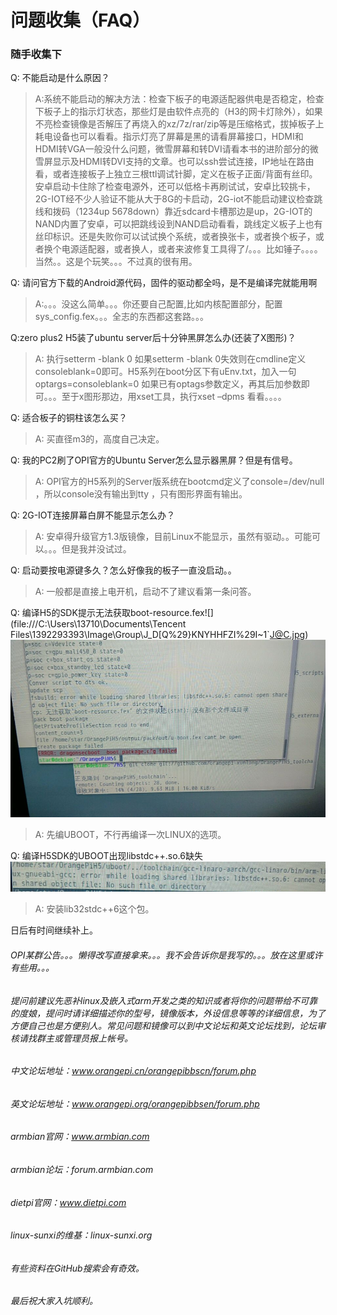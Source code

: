 # 问题收集（FAQ）

### 随手收集下

Q: 不能启动是什么原因？

> A:系统不能启动的解决方法：检查下板子的电源适配器供电是否稳定，检查下板子上的指示灯状态，那些灯是由软件点亮的（H3的网卡灯除外），如果不亮检查镜像是否解压了再烧入的xz/7z/rar/zip等是压缩格式，拔掉板子上耗电设备也可以看看。指示灯亮了屏幕是黑的请看屏幕接口，HDMI和HDMI转VGA一般没什么问题，微雪屏幕和转DVI请看本书的进阶部分的微雪屏显示及HDMI转DVI支持的文章。也可以ssh尝试连接，IP地址在路由看，或者连接板子上独立三根ttl调试针脚，定义在板子正面/背面有丝印。安卓启动卡住除了检查电源外，还可以低格卡再刷试试，安卓比较挑卡，2G-IOT经不少人验证不能从大于8G的卡启动，2G-iot不能启动建议检查跳线和拨码（1234up 5678down）靠近sdcard卡槽那边是up，2G-IOT的NAND内置了安卓，可以把跳线设到NAND启动看看，跳线定义板子上也有丝印标识。还是失败你可以试试换个系统，或者换张卡，或者换个板子，或者换个电源适配器，或者换人，或者来波修复工具得了/。。。比如锤子。。。。当然。。这是个玩笑。。。不过真的很有用。

Q: 请问官方下载的Android源代码，固件的驱动都全吗，是不是编译完就能用啊

> A:。。。没这么简单。。。你还要自己配置,比如内核配置部分，配置sys\_config.fex。。。全志的东西都这套路。。。

Q:zero plus2 H5装了ubuntu server后十分钟黑屏怎么办\(还装了X图形\)？

> A: 执行setterm -blank 0 如果setterm -blank 0失效则在cmdline定义consoleblank=0即可。H5系列在boot分区下有uEnv.txt，加入一句optargs=consoleblank=0 如果已有optags参数定义，再其后加参数即可。。。至于x图形那边，用xset工具，执行xset –dpms 看看。。。。

Q: 适合板子的铜柱该怎么买？

> A: 买直径m3的，高度自己决定。

Q: 我的PC2刷了OPI官方的Ubuntu Server怎么显示器黑屏？但是有信号。

> A: OPI官方的H5系列的Server版系统在bootcmd定义了console=/dev/null ，所以console没有输出到tty ，只有图形界面有输出。

Q: 2G-IOT连接屏幕白屏不能显示怎么办？

> A: 安卓得升级官方1.3版镜像，目前Linux不能显示，虽然有驱动。。可能可以。。。但是我并没试过。

Q: 启动要按电源键多久？怎么好像我的板子一直没启动。。

> A: 一般都是直接上电开机，启动不了建议看第一条问答。

Q: 编译H5的SDK提示无法获取boot-resource.fex![](file:///C:\Users\13710\Documents\Tencent Files\1392293393\Image\Group\J_D[Q%29}KNYHHFZI%29I~1`J@C.jpg)![](/assets/20170821145819.jpg)

> A: 先编UBOOT，不行再编译一次LINUX的选项。

Q: 编译H5SDK的UBOOT出现libstdc++.so.6缺失![](/assets/20170821150221.png)

> A: 安装lib32stdc++6这个包。

日后有时间继续补上。

###### OPI某群公告。。。懒得改写直接拿来。。。我不会告诉你是我写的。。。放在这里或许有些用。。。

###### 提问前建议先恶补linux及嵌入式arm开发之类的知识或者将你的问题带给不可靠的度娘，提问时请详细描述你的型号，镜像版本，外设信息等等的详细信息，为了方便自己也是方便别人。常见问题和镜像可以到中文论坛和英文论坛找到，论坛审核请找群主或管理员报上帐号。

###### 中文论坛地址：www.orangepi.cn/orangepibbscn/forum.php

###### 英文论坛地址：www.orangepi.org/orangepibbsen/forum.php

###### armbian官网：www.armbian.com

###### armbian论坛：forum.armbian.com

###### dietpi官网：www.dietpi.com

###### linux-sunxi的维基：linux-sunxi.org

###### 有些资料在GitHub搜索会有奇效。

###### 最后祝大家入坑顺利。



